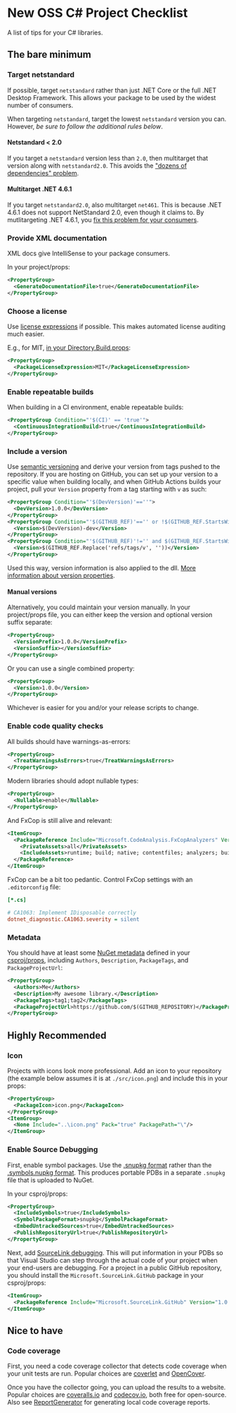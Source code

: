 # New OSS C# Project Checklist

A list of tips for your C# libraries.

## The bare minimum

### Target netstandard

If possible, target `netstandard` rather than just .NET Core or the full .NET Desktop Framework. This allows your package to be used by the widest number of consumers.

When targeting `netstandard`, target the lowest `netstandard` version you can. However, _be sure to follow the additional rules below_.

#### Netstandard < 2.0

If you target a `netstandard` version less than `2.0`, then multitarget that version along with `netstandard2.0`. This avoids the ["dozens of dependencies" problem](https://docs.microsoft.com/en-us/dotnet/standard/net-standard#which-net-standard-version-to-target).

#### Multitarget .NET 4.6.1

If you target `netstandard2.0`, also multitarget `net461`. This is because .NET 4.6.1 does not support NetStandard 2.0, even though it claims to. By mutlitargeting .NET 4.6.1, you [fix this problem for your consumers](https://docs.microsoft.com/en-us/dotnet/standard/library-guidance/cross-platform-targeting#multi-targeting).

### Provide XML documentation

XML docs give IntelliSense to your package consumers.

In your project/props:

```xml
<PropertyGroup>
  <GenerateDocumentationFile>true</GenerateDocumentationFile>
</PropertyGroup>
```

### Choose a license

Use [license expressions](https://docs.microsoft.com/en-us/nuget/reference/nuspec#license) if possible. This makes automated license auditing much easier.

E.g., for MIT, [in your Directory.Build.props](https://docs.microsoft.com/en-us/nuget/reference/msbuild-targets#pack-target):

```xml
<PropertyGroup>
  <PackageLicenseExpression>MIT</PackageLicenseExpression>
</PropertyGroup>
```

### Enable repeatable builds

When building in a CI environment, enable repeatable builds:

```xml
<PropertyGroup Condition="'$(CI)' == 'true'">
  <ContinuousIntegrationBuild>true</ContinuousIntegrationBuild>
</PropertyGroup>
```

### Include a version

Use [semantic versioning](https://semver.org/) and derive your version from tags pushed to the repository. If you are hosting on GitHub, you can set up your version to a specific value when building locally, and when GitHub Actions builds your project, pull your `Version` property from a tag starting with `v` as such:

```xml
<PropertyGroup Condition="'$(DevVersion)'==''">
  <DevVersion>1.0.0</DevVersion>
</PropertyGroup>
<PropertyGroup Condition="'$(GITHUB_REF)'=='' or !$(GITHUB_REF.StartsWith('refs/tags/v'))">
  <Version>$(DevVersion)-dev</Version>
</PropertyGroup>
<PropertyGroup Condition="'$(GITHUB_REF)'!='' and $(GITHUB_REF.StartsWith('refs/tags/v'))">
  <Version>$(GITHUB_REF.Replace('refs/tags/v', ''))</Version>
</PropertyGroup>
```

Used this way, version information is also applied to the dll. [More information about version properties](https://stackoverflow.com/a/42183301/263693).

#### Manual versions

Alternatively, you could maintain your version manually. In your project/props file, you can either keep the version and optional version suffix separate:

```xml
<PropertyGroup>
  <VersionPrefix>1.0.0</VersionPrefix>
  <VersionSuffix></VersionSuffix>
</PropertyGroup>
```

Or you can use a single combined property:

```xml
<PropertyGroup>
  <Version>1.0.0</Version>
</PropertyGroup>
```

Whichever is easier for you and/or your release scripts to change.

### Enable code quality checks

All builds should have warnings-as-errors:

```xml
<PropertyGroup>
  <TreatWarningsAsErrors>true</TreatWarningsAsErrors>
</PropertyGroup>
```

Modern libraries should adopt nullable types:

```xml
<PropertyGroup>
  <Nullable>enable</Nullable>
</PropertyGroup>
```

And FxCop is still alive and relevant:

```xml
<ItemGroup>
  <PackageReference Include="Microsoft.CodeAnalysis.FxCopAnalyzers" Version="3.0.0">
    <PrivateAssets>all</PrivateAssets>
    <IncludeAssets>runtime; build; native; contentfiles; analyzers; buildtransitive</IncludeAssets>
  </PackageReference>
</ItemGroup>
```

FxCop can be a bit too pedantic. Control FxCop settings with an `.editorconfig` file:

```ini
[*.cs]

# CA1063: Implement IDisposable correctly
dotnet_diagnostic.CA1063.severity = silent
```

### Metadata

You should have at least some [NuGet metadata](https://docs.microsoft.com/en-us/dotnet/core/tools/csproj#nuget-metadata-properties) defined in your [csproj/props](https://docs.microsoft.com/en-us/nuget/reference/msbuild-targets#pack-target), including `Authors`, `Description`, `PackageTags`, and `PackageProjectUrl`:

```xml
<PropertyGroup>
  <Authors>Me</Authors>
  <Description>My awesome library.</Description>
  <PackageTags>tag1;tag2</PackageTags>
  <PackageProjectUrl>https://github.com/$(GITHUB_REPOSITORY)</PackageProjectUrl>
</PropertyGroup>
```

## Highly Recommended

### Icon

Projects with icons look more professional. Add an icon to your repository (the example below assumes it is at `./src/icon.png`) and include this in your props:

```xml
<PropertyGroup>
  <PackageIcon>icon.png</PackageIcon>
</PropertyGroup>
<ItemGroup>
  <None Include="..\icon.png" Pack="true" PackagePath="\"/>
</ItemGroup>
```

### Enable Source Debugging

First, enable symbol packages. Use the [.snupkg format](https://docs.microsoft.com/en-us/nuget/create-packages/symbol-packages-snupkg) rather than the [.symbols.nupkg format](https://docs.microsoft.com/en-us/nuget/create-packages/symbol-packages). This produces portable PDBs in a separate `.snupkg` file that is uploaded to NuGet.

In your csproj/props:

```xml
<PropertyGroup>
  <IncludeSymbols>true</IncludeSymbols>
  <SymbolPackageFormat>snupkg</SymbolPackageFormat>
  <EmbedUntrackedSources>true</EmbedUntrackedSources>
  <PublishRepositoryUrl>true</PublishRepositoryUrl>
</PropertyGroup>
```

Next, add [SourceLink debugging](https://github.com/dotnet/sourcelink). This will put information in your PDBs so that Visual Studio can step through the actual code of your project when your end-users are debugging. For a project in a public GitHub repository, you should install the `Microsoft.SourceLink.GitHub` package in your csproj/props:

```xml
<ItemGroup>
  <PackageReference Include="Microsoft.SourceLink.GitHub" Version="1.0.0" PrivateAssets="All"/>
</ItemGroup>
```

## Nice to have

### Code coverage

First, you need a code coverage collector that detects code coverage when your unit tests are run. Popular choices are [coverlet](https://github.com/tonerdo/coverlet) and [OpenCover](https://github.com/OpenCover/opencover).

Once you have the collector going, you can upload the results to a website. Popular choices are [coveralls.io](https://coveralls.io/) and [codecov.io](https://codecov.io/), both free for open-source. Also see [ReportGenerator](https://github.com/danielpalme/ReportGenerator) for generating local code coverage reports.

